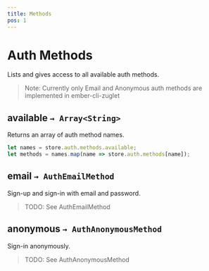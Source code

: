 ```yaml
---
title: Methods
pos: 1
---
```


# Auth Methods

Lists and gives access to all available auth methods.

> Note: Currently only Email and Anonymous auth methods are implemented in ember-cli-zuglet

## available `→ Array<String>`

Returns an array of auth method names.

``` javascript
let names = store.auth.methods.available;
let methods = names.map(name => store.auth.methods[name]);
```

## email `→ AuthEmailMethod`

Sign-up and sign-in with email and password.

> TODO: See AuthEmailMethod

## anonymous `→ AuthAnonymousMethod`

Sign-in anonymously.

> TODO: See AuthAnonymousMethod
